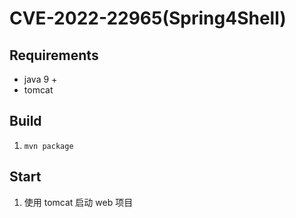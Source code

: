 # CVE-2022-22965(Spring4Shell)


## Requirements

- java 9 +
- tomcat

## Build

1. `mvn package`


## Start

1. 使用 tomcat 启动 web 项目